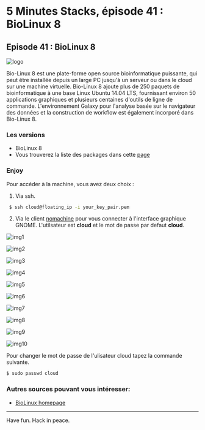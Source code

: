 # 5 Minutes Stacks, épisode 41 : BioLinux 8 #

## Episode 41 : BioLinux 8

![logo](images/Biolinux.png)

Bio-Linux 8 est une plate-forme open source bioinformatique puissante, qui peut être installée depuis un large PC jusqu'à un serveur ou dans le cloud sur une machine virtuelle. Bio-Linux 8 ajoute plus de 250 paquets de bioinformatique à une base Linux Ubuntu 14.04 LTS, fournissant environ 50 applications graphiques et plusieurs centaines d'outils de ligne de commande. L'environnement Galaxy pour l'analyse basée sur le navigateur des données et la construction de workflow est également incorporé dans Bio-Linux 8.


### Les versions

* BioLinux 8
* Vous trouverez la liste des packages dans cette [page](http://environmentalomics.org/bio-linux-software-list/)

### Enjoy

Pour accéder à la machine, vous avez deux choix :

1) Via ssh.
~~~bash
 $ ssh cloud@floating_ip -i your_key_pair.pem
~~~

2) Via le client [nomachine](https://www.nomachine.com/download) pour vous connecter à l'interface graphique GNOME.
L'utilsateur est **cloud** et le mot de passe par defaut **cloud**.


![img1](images/1.png)

![img2](images/2.png)

![img3](images/3.png)

![img4](images/4.png)

![img5](images/5.png)

![img6](images/6.png)

![img7](images/7.png)

![img8](images/8.png)

![img9](images/9.png)

![img10](images/10.png)

Pour changer le mot de passe de l'ulisateur cloud tapez la commande suivante.
~~~ bash
$ sudo passwd cloud
~~~

### Autres sources pouvant vous intéresser:

* [BioLinux homepage](http://environmentalomics.org/bio-linux/)

-----
Have fun. Hack in peace.

